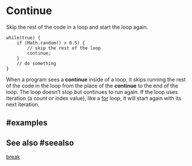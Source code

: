 # Continue

Skip the rest of the code in a loop and start the loop again.

```block
while(true) {
    if (Math.random() > 0.5) {
        // skip the rest of the loop
        continue;
    }
    // do something
}
```

When a program sees a **continue** inside of a loop, it skips running the rest of the code in the loop from the place of the **continue** to the end of the loop. The loop doesn't stop but continues to run again. If the loop uses iteration (a count or index value), like a [for](/blocks/loops/for) loop, it will start again with its next iteration.

## #examples

## See also #seealso

[break](/blocks/loops/break)